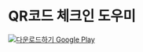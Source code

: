 # QR코드 체크인 도우미
<a href='https://play.google.com/store/apps/details?id=com.skfo763.qrcheckin&pcampaignid=pcampaignidMKT-Other-global-all-co-prtnr-py-PartBadge-Mar2515-1'><img alt='다운로드하기 Google Play' src='https://play.google.com/intl/en_us/badges/static/images/badges/ko_badge_web_generic.png'/></a>

